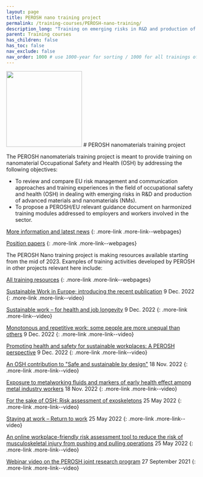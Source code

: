 ```yaml
---
layout: page
title: PEROSH nano training project
permalink: /training-courses/PEROSH-nano-training/
description_long: "Training on emerging risks in R&D and production of new and advanced materials and nanomaterials: providing systematic approaches to deal with uncertainties"
parent: Training courses
has_children: false
has_toc: false
nav_exclude: false
nav_order: 1000 # use 1000-year for sorting / 1000 for all trainings offered by a project
---
```


<img src="{{ site.baseurl }}/images/logos/logo_inail.jpg" width="200" class="image--right" />
# PEROSH nanomaterials training project
 
The PEROSH nanomaterials training project is meant to provide training on nanomaterial Occupational Safety and Health (OSH) by addressing the following objectives:
- To review and compare EU risk management and communication approaches and training experiences in the field of occupational safety and health (OSH) in dealing with emerging risks in R&D and production of advanced materials and nanomaterials (NMs).
- To propose a PEROSH/EU relevant guidance document on harmonized training modules addressed to employers and workers involved in the sector.

[More information and latest news](https://perosh.eu/project/nanomaterials-training-project/)
{: .more-link .more-link--webpages}

[Position papers](https://perosh.eu/download-categorie/position-papers/)
{: .more-link .more-link--webpages}

The PEROSH Nano training project is making resources available starting from the mid of 2023. Examples of training activities developed by PEROSH in other projects relevant here include:

[All training resources](https://perosh.eu/repository/)
{: .more-link .more-link--webpages}

[Sustainable Work in Europe; introducing the recent publication](https://perosh.eu/repository/sustainable-work-in-europe-introducing-the-recent-publication/)
9 Dec. 2022
{: .more-link .more-link--video}

[Sustainable work – for health and job longevity](https://perosh.eu/repository/sustainable-work-for-health-and-job-longevity/)
9 Dec. 2022
{: .more-link .more-link--video}

[Monotonous and repetitive work: some people are more unequal than others](https://perosh.eu/repository/monotonous-and-repetitive-work/)
9 Dec. 2022
{: .more-link .more-link--video}

[Promoting health and safety for sustainable workplaces: A PEROSH perspective](https://perosh.eu/repository/promoting-health-and-safety-for-sustainable-workplaces-a-perosh-perspective/)
9 Dec. 2022
{: .more-link .more-link--video}

[An OSH contribution to "Safe and sustainable by design"](https://perosh.eu/repository/an-osh-contribution-to-safe-and-sustainableby-design/)
18 Nov. 2022
{: .more-link .more-link--video}

[Exposure to metalworking fluids and markers of early health effect among metal industry workers](https://perosh.eu/repository/exposure-to-metalworking-fluids-and-markersof-early-health-effect-among-metal-industry-workers/)
18 Nov. 2022
{: .more-link .more-link--video}

[For the sake of OSH: Risk assessment of exoskeletons](https://perosh.eu/repository/risk-assessment-of-exoskeletons/)
25 May 2022
{: .more-link .more-link--video}

[Staying at work – Return to work](https://perosh.eu/repository/staying-at-work-return-to-work/)
25 May 2022
{: .more-link .more-link--video}

[An online workplace-friendly risk assessment tool to reduce the risk of musculoskeletal injury from pushing and pulling operations](https://perosh.eu/repository/msd_hse_matt_birtles/)
25 May 2022
{: .more-link .more-link--video}

[Webinar video on the PEROSH joint research program](https://perosh.eu/repository/webinar-video-available-on-perosh-joint-research-program/)
27 September 2021
{: .more-link .more-link--video}



